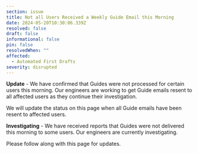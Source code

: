 ```yaml
---
section: issue
title: Not all Users Received a Weekly Guide Email this Morning
date: 2024-05-20T10:30:06.339Z
resolved: false
draft: false
informational: false
pin: false
resolvedWhen: ""
affected:
  - Automated First Drafts
severity: disrupted
---
```

**U﻿pdate** - We have confirmed that Guides were not processed for certain users this morning. Our engineers are working to get Guide emails resent to all affected users as they continue their investigation.

We will update the status on this page when all Guide emails have been resent to affected users.

**Investigating** - We have received reports that Guides were not delivered this morning to some users. Our engineers are currently investigating.

P﻿lease follow along with this page for updates.